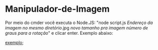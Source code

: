 # Manipulador-de-Imagem
Por meio do cmder você executa o Node.JS: "node script.js *Endereço da imagem no mesmo diretório*.jpg *novo tamanho pra imagem* *número de graus para a rotação*" e clicar enter. 
Exemplo abaixo: 

[exemplo](https://github.com/GustavoSene/Manipulador-de-Imagem/blob/master/walt.jpg?raw=true);

